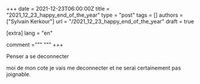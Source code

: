 +++
date = 2021-12-23T06:00:00Z
title = "2021_12_23_happy_end_of_the_year"
type = "post"
tags = []
authors = ["Sylvain Kerkour"]
url = "/2021_12_23_happy_end_of_the_year"
draft = true

[extra]
lang = "en"

comment ="""
"""
+++



Penser a se deconnecter


moi de mon cote je vais me deconnecter et ne serai certainement pas joignable.
